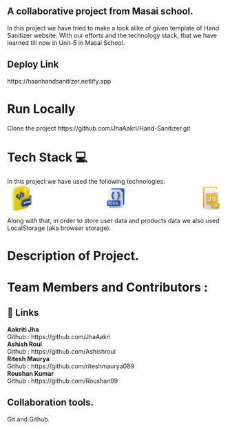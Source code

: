 <h2>A collaborative project from Masai school.</h2>

In this project we have tried to make a look alike of given template of Hand Sanitizer website. With our efforts and the technology stack, that we have learned till now in Unit-5 in Masai School.

<h2>Deploy Link</h2>
https://haanhandsanitizer.netlify.app

<h1>Run Locally</h1>
Clone the project
https://github.com/JhaAakri/Hand-Sanitizer.git

<h1>Tech Stack 💻</h1>
In this project we have used the following technologies:
<br>

<div style="display: flex; justify-content: space-between;">
    <img src="/tech/html.webp" alt="HTML" width="60" height="60">
    <img src="/tech/css.webp" alt="CSS" width="60" height="60">
    <img src="/tech/js.webp" alt="JavaScript" width="60" height="60">
</div>


Along with that, in order to store user data and products data we also used LocalStorage (aka browser storage).

<h1>Description of Project.</h1>


<h1>Team Members and Contributors :</h1>
<h2>🔗 Links</h2>
<b>Aakriti Jha</b><br>
Github : https://github.com/JhaAakri<br>
<b>Ashish Roul</b><br>
Github : https://github.com/Ashishroul<br>
<b>Ritesh Maurya</b><br>
Github : https://github.com/riteshmaurya089<br>
<b>Roushan Kumar</b><br>
Github : https://github.com/Roushan99


<h2>Collaboration tools.</h2>
Git and Github.

